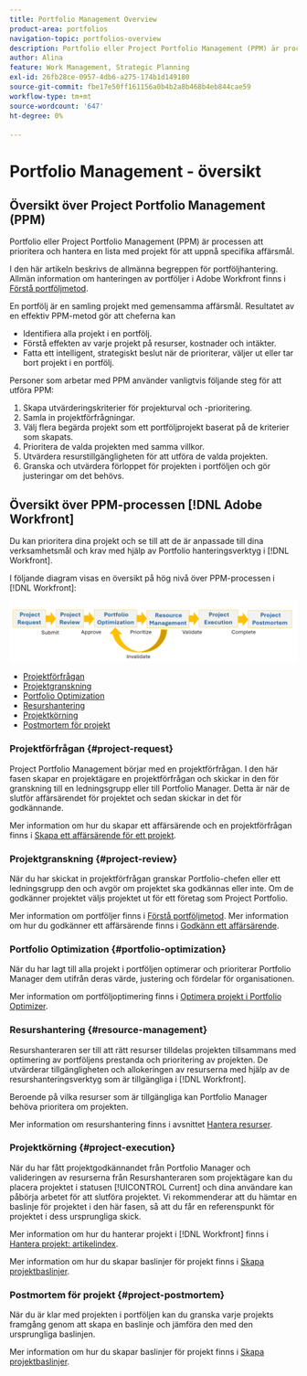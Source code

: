 ```yaml
---
title: Portfolio Management Overview
product-area: portfolios
navigation-topic: portfolios-overview
description: Portfolio eller Project Portfolio Management (PPM) är processen att prioritera och hantera en lista med projekt för att uppnå specifika affärsmål. En portfölj är en samling projekt med gemensamma affärsmål.
author: Alina
feature: Work Management, Strategic Planning
exl-id: 26fb28ce-0957-4db6-a275-174b1d149180
source-git-commit: fbe17e50ff161156a0b4b2a8b468b4eb844cae59
workflow-type: tm+mt
source-wordcount: '647'
ht-degree: 0%

---
```


# Portfolio Management - översikt

<!--Audited: 09/2024-->

## Översikt över Project Portfolio Management (PPM)

Portfolio eller Project Portfolio Management (PPM) är processen att prioritera och hantera en lista med projekt för att uppnå specifika affärsmål.

I den här artikeln beskrivs de allmänna begreppen för portföljhantering. Allmän information om hanteringen av portföljer i Adobe Workfront finns i [Förstå portföljmetod](/help/quicksilver/manage-work/portfolios/portfolios-overview/portfolio-overview.md).

En portfölj är en samling projekt med gemensamma affärsmål. Resultatet av en effektiv PPM-metod gör att cheferna kan

* Identifiera alla projekt i en portfölj.
* Förstå effekten av varje projekt på resurser, kostnader och intäkter.
* Fatta ett intelligent, strategiskt beslut när de prioriterar, väljer ut eller tar bort projekt i en portfölj.

Personer som arbetar med PPM använder vanligtvis följande steg för att utföra PPM:

1. Skapa utvärderingskriterier för projekturval och -prioritering.
1. Samla in projektförfrågningar.
1. Välj flera begärda projekt som ett portföljprojekt baserat på de kriterier som skapats.
1. Prioritera de valda projekten med samma villkor.
1. Utvärdera resurstillgängligheten för att utföra de valda projekten.
1. Granska och utvärdera förloppet för projekten i portföljen och gör justeringar om det behövs.

## Översikt över PPM-processen [!DNL Adobe Workfront]

Du kan prioritera dina projekt och se till att de är anpassade till dina verksamhetsmål och krav med hjälp av Portfolio hanteringsverktyg i [!DNL Workfront].

I följande diagram visas en översikt på hög nivå över PPM-processen i [!DNL Workfront]:

![Projektportföljhanteringsprocess](assets/project-portfolio-management-process-diagram.png)

* [Projektförfrågan](#project-request)
* [Projektgranskning](#project-review)
* [Portfolio Optimization](#portfolio-optimization)
* [Resurshantering](#resource-management)
* [Projektkörning](#project-execution)
* [Postmortem för projekt](#project-postmortem)

### Projektförfrågan {#project-request}

Project Portfolio Management börjar med en projektförfrågan. I den här fasen skapar en projektägare en projektförfrågan och skickar in den för granskning till en ledningsgrupp eller till Portfolio Manager. Detta är när de slutför affärsärendet för projektet och sedan skickar in det för godkännande.

Mer information om hur du skapar ett affärsärende och en projektförfrågan finns i [Skapa ett affärsärende för ett projekt](../../../manage-work/projects/define-a-business-case/create-business-case.md).

### Projektgranskning {#project-review}

När du har skickat in projektförfrågan granskar Portfolio-chefen eller ett ledningsgrupp den och avgör om projektet ska godkännas eller inte. Om de godkänner projektet väljs projektet ut för ett företag som Project Portfolio.

Mer information om portföljer finns i [Förstå portföljmetod](../../../manage-work/portfolios/portfolios-overview/portfolio-overview.md). Mer information om hur du godkänner ett affärsärende finns i [Godkänn ett affärsärende](../../../manage-work/projects/define-a-business-case/approve-business-case.md).

### Portfolio Optimization {#portfolio-optimization}

När du har lagt till alla projekt i portföljen optimerar och prioriterar Portfolio Manager dem utifrån deras värde, justering och fördelar för organisationen.

Mer information om portföljoptimering finns i [Optimera projekt i Portfolio Optimizer](../../../manage-work/portfolios/portfolio-optimizer/optimize-projects-in-portfolio-optimizer.md).

### Resurshantering {#resource-management}

Resurshanteraren ser till att rätt resurser tilldelas projekten tillsammans med optimering av portföljens prestanda och prioritering av projekten. De utvärderar tillgängligheten och allokeringen av resurserna med hjälp av de resurshanteringsverktyg som är tillgängliga i [!DNL Workfront].

Beroende på vilka resurser som är tillgängliga kan Portfolio Manager behöva prioritera om projekten.

Mer information om resurshantering finns i avsnittet [Hantera resurser](../../../resource-mgmt/manage-resources.md).

### Projektkörning {#project-execution}

När du har fått projektgodkännandet från Portfolio Manager och valideringen av resurserna från Resurshanteraren som projektägare kan du placera projektet i statusen [!UICONTROL Current] och dina användare kan påbörja arbetet för att slutföra projektet. Vi rekommenderar att du hämtar en baslinje för projektet i den här fasen, så att du får en referenspunkt för projektet i dess ursprungliga skick.

Mer information om hur du hanterar projekt i [!DNL Workfront] finns i [Hantera projekt: artikelindex](../../../manage-work/projects/manage-projects/manage-projects-overview.md).

Mer information om hur du skapar baslinjer för projekt finns i [Skapa projektbaslinjer](../../../manage-work/projects/create-projects/create-baselines.md).

### Postmortem för projekt {#project-postmortem}

När du är klar med projekten i portföljen kan du granska varje projekts framgång genom att skapa en baslinje och jämföra den med den ursprungliga baslinjen.

Mer information om hur du skapar baslinjer för projekt finns i [Skapa projektbaslinjer](../../../manage-work/projects/create-projects/create-baselines.md).
